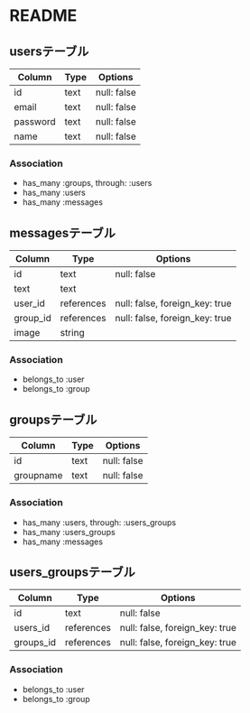 # README

## usersテーブル

|Column|Type|Options|
|------|----|-------|
|id|text|null: false|
|email|text|null: false|
|password|text|null: false|
|name|text|null: false|
### Association
- has_many :groups, through: :users
- has_many :users
- has_many :messages

## messagesテーブル
|Column|Type|Options|
|------|----|-------|
|id|text|null: false|
|text|text
|user_id|references|null: false, foreign_key: true|
|group_id|references|null: false, foreign_key: true|
|image|string
### Association
- belongs_to :user
- belongs_to :group

## groupsテーブル
|Column|Type|Options|
|------|----|-------|
|id|text|null: false|
|groupname|text|null: false|
### Association
- has_many :users, through: :users_groups
- has_many :users_groups
- has_many :messages
## users_groupsテーブル
|Column|Type|Options|
|------|----|-------|
|id|text|null: false|
|users_id|references|null: false, foreign_key: true|
|groups_id|references|null: false, foreign_key: true|
### Association
- belongs_to :user
- belongs_to :group